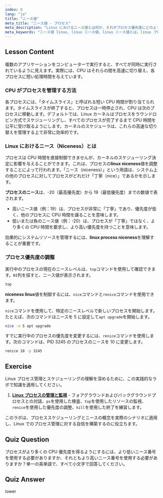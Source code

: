 ```yaml
---
index: 8
lang: "ja"
title: "ニース値"
meta_title: "ニース値 - プロセス"
meta_description: "Linux におけるニース値とは何か、それがプロセス優先度にどのように影響するかを発見してください。このレッスンでは、nice コマンドと renice コマンドを使用して CPU スケジューリングを管理し、システムパフォーマンスを向上させる方法を解説します。"
meta_keywords: "ニース値 linux, linux ニース値，linux ニース値とは，linux プロセス ニース値，プロセス ニース値，プロセス優先度，nice コマンド，renice コマンド，CPU スケジューリング"
---
```


## Lesson Content

複数のアプリケーションをコンピューターで実行すると、すべてが同時に実行されているように見えます。実際には、CPU はそれらの間を高速に切り替え、各プロセスに短い処理時間を与えています。

### CPU がプロセスを管理する方法

各プロセスには、「タイムスライス」と呼ばれる短い CPU 時間が割り当てられます。タイムスライスが終了すると、プロセスは一時停止され、CPU は次のプロセスに移動します。デフォルトでは、Linux カーネルはプロセスをラウンドロビン方式でスケジューリングし、すべてのプロセスが完了するまで CPU 時間を公平に受け取るようにします。カーネルのスケジューラは、これらの高速な切り替えを管理する上で非常に効率的です。

### Linux におけるニース（Niceness）とは

プロセスは CPU 時間を直接制御できませんが、カーネルのスケジューリング決定に影響を与えることができます。これは、プロセスの**linux niceness**値を調整することによって行われます。「ニース（niceness）」という用語は、システム上の他のプロセスに対してプロセスがどれだけ「丁寧（nice）」であるかを示します。

**プロセスのニース**は、-20（最高優先度）から 19（最低優先度）までの数値で表されます。

- 高いニース値（例：19）は、プロセスが非常に「丁寧」であり、優先度が低く、他のプロセスに CPU 時間を譲ることを意味します。
- 低いまたは負のニース値（例：-20）は、プロセスが「丁寧」ではなく、より多くの CPU 時間を要求し、より高い優先度を持つことを意味します。

効果的にシステムリソースを管理するには、**linux process niceness**を理解することが重要です。

### プロセス優先度の調整

実行中のプロセスの現在のニースレベルは、`top`コマンドを使用して確認できます。`NI`列を探すと、ニース値が表示されます。

```bash
top
```

**niceness linux**値を制御するには、`nice`コマンドと`renice`コマンドを使用できます。

`nice`コマンドを使用して、特定のニースレベルで新しいプロセスを開始します。たとえば、次のコマンドはニースを 5 に設定して`apt upgrade`を開始します。

```bash
nice -n 5 apt upgrade
```

すでに実行中のプロセスの優先度を変更するには、`renice`コマンドを使用します。次のコマンドは、PID 3245 のプロセスのニースを 10 に変更します。

```bash
renice 10 -p 3245
```

## Exercise

Linux プロセス管理とスケジューリングの理解を深めるために、この実践的なラボで知識を適用してください。

1. **[Linux プロセスの管理と監視](https://labex.io/ja/labs/comptia-manage-and-monitor-linux-processes-590864)** - フォアグラウンドおよびバックグラウンドプロセスとの対話、`ps`を使用した検査、`top`を使用したリソースの監視、`renice`を使用した優先度の調整、`kill`を使用した終了を練習します。

このラボは、プロセススケジューリングとニースの概念を実際のシナリオに適用し、Linux でのプロセス管理に対する自信を構築するのに役立ちます。

## Quiz Question

プロセスがより多くの CPU 優先度を得るようにするには、より低いニース番号を使用する必要がありますか、それともより高いニース番号を使用する必要がありますか？単一の英単語で、すべて小文字で回答してください。

## Quiz Answer

lower
